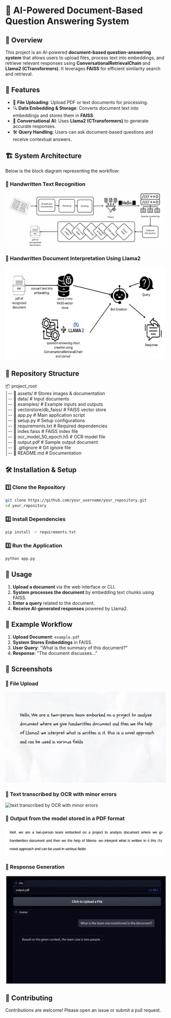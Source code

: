 # 🤖 AI-Powered Document-Based Question Answering System  

## 📌 Overview  
This project is an AI-powered **document-based question-answering system** that allows users to upload files, process text into embeddings, and retrieve relevant responses using **ConversationalRetrievalChain** and **Llama2 (CTransformers)**. It leverages **FAISS** for efficient similarity search and retrieval.  

## 🚀 Features  
- 📂 **File Uploading**: Upload PDF or text documents for processing.  
- 🔍 **Data Embedding & Storage**: Converts document text into embeddings and stores them in **FAISS**.  
- 🤖 **Conversational AI**: Uses **Llama2 (CTransformers)** to generate accurate responses.  
- 🛠 **Query Handling**: Users can ask document-based questions and receive contextual answers.  

## 🏗 System Architecture  
Below is the block diagram representing the workflow:  

### 🔹 Handwritten Text Recognition
![Handwritten Text Recognition](./assets/arc.png)  
### 🔹 Handwritten Document Interpretation Using Llama2
![Handwritten Document Interpretation Using Llama2](./assets/arc2.png)  

## 📂 Repository Structure  

📦 project_root  
│-- 📂 assets/                 # Stores images & documentation  
│-- 📂 data/                   # Input documents  
│-- 📂 examples/               # Example inputs and outputs  
│-- 📂 vectorstore/db_faiss/   # FAISS vector store  
│-- 📜 app.py                  # Main application script  
│-- 📜 setup.py                # Setup configurations  
│-- 📜 requirements.txt        # Required dependencies  
│-- 📜 index.faiss             # FAISS index file  
│-- 📜 ocr_model_50_epoch.h5   # OCR model file  
│-- 📜 output.pdf              # Sample output document  
│-- 📜 .gitignore              # Git ignore file  
│-- 📜 README.md               # Documentation  

## 🛠 Installation & Setup  

### 1️⃣ Clone the Repository  
```sh
git clone https://github.com/your_username/your_repository.git
cd your_repository
```

### 2️⃣ Install Dependencies  
```sh
pip install -r requirements.txt
```

### 3️⃣ Run the Application  
```sh
python app.py
```

## 📝 Usage  
1. **Upload a document** via the web interface or CLI.  
2. **System processes the document** by embedding text chunks using FAISS.  
3. **Enter a query** related to the document.  
4. **Receive AI-generated responses** powered by Llama2.  

## 🎯 Example Workflow  

1. **Upload Document**: `example.pdf`  
2. **System Stores Embeddings** in FAISS.  
3. **User Query**: "What is the summary of this document?"  
4. **Response**: "The document discusses..."  

## 📸 Screenshots  

### 🔹 File Upload  
![File Upload](./assets/upload.png)  

### 🔹 Text transcribed by OCR with minor errors 
![text transcribed by OCR with minor
errors](./assets/upload2.png)  

### 🔹 Output from the model stored in a PDF format 
![Output from the model stored in a PDF format](./assets/output.png)  

### 🔹 Response Generation  
![Response](./assets/response.png)  

## 🤝 Contributing  
Contributions are welcome! Please open an issue or submit a pull request.  

